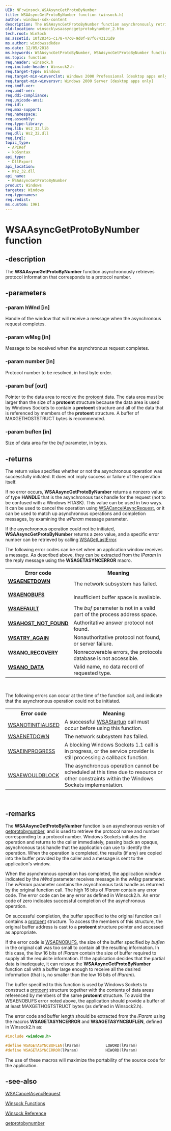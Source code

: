 ```yaml
---
UID: NF:winsock.WSAAsyncGetProtoByNumber
title: WSAAsyncGetProtoByNumber function (winsock.h)
author: windows-sdk-content
description: The WSAAsyncGetProtoByNumber function asynchronously retrieves protocol information that corresponds to a protocol number.
old-location: winsock\wsaasyncgetprotobynumber_2.htm
tech.root: WinSock
ms.assetid: 10f28345-c178-47c0-9d0f-87f6743131d9
ms.author: windowssdkdev
ms.date: 12/05/2018
ms.keywords: WSAAsyncGetProtoByNumber, WSAAsyncGetProtoByNumber function [Winsock], _win32_wsaasyncgetprotobynumber_2, winsock.wsaasyncgetprotobynumber_2, winsock/WSAAsyncGetProtoByNumber
ms.topic: function
req.header: winsock.h
req.include-header: Winsock2.h
req.target-type: Windows
req.target-min-winverclnt: Windows 2000 Professional [desktop apps only]
req.target-min-winversvr: Windows 2000 Server [desktop apps only]
req.kmdf-ver: 
req.umdf-ver: 
req.ddi-compliance: 
req.unicode-ansi: 
req.idl: 
req.max-support: 
req.namespace: 
req.assembly: 
req.type-library: 
req.lib: Ws2_32.lib
req.dll: Ws2_32.dll
req.irql: 
topic_type:
 - APIRef
 - kbSyntax
api_type:
 - DllExport
api_location:
 - Ws2_32.dll
api_name:
 - WSAAsyncGetProtoByNumber
product: Windows
targetos: Windows
req.typenames: 
req.redist: 
ms.custom: 19H1
---
```


# WSAAsyncGetProtoByNumber function


## -description


The 
<b>WSAAsyncGetProtoByNumber</b> function asynchronously retrieves protocol information that corresponds to a protocol number.


## -parameters




### -param hWnd [in]

Handle of the window that will receive a message when the asynchronous request completes.


### -param wMsg [in]

Message to be received when the asynchronous request completes.


### -param number [in]

Protocol number to be resolved, in host byte order.


### -param buf [out]

Pointer to the data area to receive the 
<a href="https://msdn.microsoft.com/8fc729dd-5a73-42a1-9c3f-adc68d83d863">protoent</a> data. The data area must be larger than the size of a 
<b>protoent</b> structure because the data area is used by Windows Sockets to contain a 
<b>protoent</b> structure and all of the data that is referenced by members of the 
<b>protoent</b> structure. A buffer of MAXGETHOSTSTRUCT bytes is recommended.


### -param buflen [in]

Size of data area for the <i>buf</i> parameter, in bytes.


## -returns



The return value specifies whether or not the asynchronous operation was successfully initiated. It does not imply success or failure of the operation itself.

If no error occurs, 
<b>WSAAsyncGetProtoByNumber</b> returns a nonzero value of type <b>HANDLE</b> that is the asynchronous task handle for the request (not to be confused with a Windows HTASK). This value can be used in two ways. It can be used to cancel the operation using 
<a href="https://msdn.microsoft.com/0e53eccf-ef85-43ec-a02c-12896471a7a9">WSACancelAsyncRequest</a>, or it can be used to match up asynchronous operations and completion messages, by examining the <i>wParam</i> message parameter.

If the asynchronous operation could not be initiated, 
<b>WSAAsyncGetProtoByNumber</b> returns a zero value, and a specific error number can be retrieved by calling 
<a href="https://msdn.microsoft.com/39e41b66-44ed-46dc-bfc2-65228b669992">WSAGetLastError</a>.

The following error codes can be set when an application window receives a message. As described above, they can be extracted from the <i>lParam</i> in the reply message using the <b>WSAGETASYNCERROR</b> macro.

<table>
<tr>
<th>Error code</th>
<th>Meaning</th>
</tr>
<tr>
<td width="40%">
<dl>
<dt><b><a href="https://msdn.microsoft.com/en-us/library/ms740668(v=VS.85).aspx">WSAENETDOWN</a></b></dt>
</dl>
</td>
<td width="60%">
The network subsystem has failed.

</td>
</tr>
<tr>
<td width="40%">
<dl>
<dt><b><a href="https://msdn.microsoft.com/en-us/library/ms740668(v=VS.85).aspx">WSAENOBUFS</a></b></dt>
</dl>
</td>
<td width="60%">
Insufficient buffer space is available.

</td>
</tr>
<tr>
<td width="40%">
<dl>
<dt><b><a href="https://msdn.microsoft.com/en-us/library/ms740668(v=VS.85).aspx">WSAEFAULT</a></b></dt>
</dl>
</td>
<td width="60%">
The <i>buf</i> parameter is not in a valid part of the process address space.

</td>
</tr>
<tr>
<td width="40%">
<dl>
<dt><b><a href="https://msdn.microsoft.com/en-us/library/ms740668(v=VS.85).aspx">WSAHOST_NOT_FOUND</a></b></dt>
</dl>
</td>
<td width="60%">
Authoritative answer protocol not found.

</td>
</tr>
<tr>
<td width="40%">
<dl>
<dt><b><a href="https://msdn.microsoft.com/en-us/library/ms740668(v=VS.85).aspx">WSATRY_AGAIN</a></b></dt>
</dl>
</td>
<td width="60%">
Nonauthoritative protocol not found, or server failure.

</td>
</tr>
<tr>
<td width="40%">
<dl>
<dt><b><a href="https://msdn.microsoft.com/en-us/library/ms740668(v=VS.85).aspx">WSANO_RECOVERY</a></b></dt>
</dl>
</td>
<td width="60%">
Nonrecoverable errors, the protocols database is not accessible.

</td>
</tr>
<tr>
<td width="40%">
<dl>
<dt><b><a href="https://msdn.microsoft.com/en-us/library/ms740668(v=VS.85).aspx">WSANO_DATA</a></b></dt>
</dl>
</td>
<td width="60%">
Valid name, no data record of requested type.

</td>
</tr>
</table>
 

The following errors can occur at the time of the function call, and indicate that the asynchronous operation could not be initiated.

<table>
<tr>
<th>Error code</th>
<th>Meaning</th>
</tr>
<tr>
<td><a href="https://msdn.microsoft.com/en-us/library/ms740668(v=VS.85).aspx">WSANOTINITIALISED</a></td>
<td>A successful 
<a href="https://msdn.microsoft.com/08299592-867c-491d-9769-d16602133659">WSAStartup</a> call must occur before using this function.</td>
</tr>
<tr>
<td><a href="https://msdn.microsoft.com/en-us/library/ms740668(v=VS.85).aspx">WSAENETDOWN</a></td>
<td>The network subsystem has failed.</td>
</tr>
<tr>
<td><a href="https://msdn.microsoft.com/en-us/library/ms740668(v=VS.85).aspx">WSAEINPROGRESS</a></td>
<td>A blocking Windows Sockets 1.1 call is in progress, or the service provider is still processing a callback function.</td>
</tr>
<tr>
<td><a href="https://msdn.microsoft.com/en-us/library/ms740668(v=VS.85).aspx">WSAEWOULDBLOCK</a></td>
<td>The asynchronous operation cannot be scheduled at this time due to resource or other constraints within the Windows Sockets implementation.</td>
</tr>
</table>
 




## -remarks



The 
<b>WSAAsyncGetProtoByNumber</b> function is an asynchronous version of 
<a href="https://msdn.microsoft.com/f1f55ab7-01ca-4ed7-b8f9-e7ddbaa95855">getprotobynumber</a>, and is used to retrieve the protocol name and number corresponding to a protocol number. Windows Sockets initiates the operation and returns to the caller immediately, passing back an opaque, asynchronous task handle that the application can use to identify the operation. When the operation is completed, the results (if any) are copied into the buffer provided by the caller and a message is sent to the application's window.

When the asynchronous operation has completed, the application window indicated by the <i>hWnd</i> parameter receives message in the <i>wMsg</i> parameter. The <i>wParam</i> parameter contains the asynchronous task handle as returned by the original function call. The high 16 bits of <i>lParam</i> contain any error code. The error code can be any error as defined in Winsock2.h. An error code of zero indicates successful completion of the asynchronous operation.

On successful completion, the buffer specified to the original function call contains a 
<a href="https://msdn.microsoft.com/8fc729dd-5a73-42a1-9c3f-adc68d83d863">protoent</a> structure. To access the members of this structure, the original buffer address is cast to a 
<b>protoent</b> structure pointer and accessed as appropriate.

If the error code is 
<a href="https://msdn.microsoft.com/en-us/library/ms740668(v=VS.85).aspx">WSAENOBUFS</a>, the size of the buffer specified by <i>buflen</i> in the original call was too small to contain all the resulting information. In this case, the low 16 bits of <i>lParam</i> contain the size of buffer required to supply all the requisite information. If the application decides that the partial data is inadequate, it can reissue the 
<b>WSAAsyncGetProtoByNumber</b> function call with a buffer large enough to receive all the desired information (that is, no smaller than the low 16 bits of <i>lParam</i>).

The buffer specified to this function is used by Windows Sockets to construct a 
<a href="https://msdn.microsoft.com/8fc729dd-5a73-42a1-9c3f-adc68d83d863">protoent</a> structure together with the contents of data areas referenced by members of the same 
<b>protoent</b> structure. To avoid the WSAENOBUFS error noted above, the application should provide a buffer of at least MAXGETHOSTSTRUCT bytes (as defined in Winsock2.h).

The error code and buffer length should be extracted from the <i>lParam</i> using the macros <b>WSAGETASYNCERROR</b> and <b>WSAGETASYNCBUFLEN</b>, defined in Winsock2.h as:


```cpp
#include <windows.h>

#define WSAGETASYNCBUFLEN(lParam)           LOWORD(lParam)
#define WSAGETASYNCERROR(lParam)            HIWORD(lParam)

```


The use of these macros will maximize the portability of the source code for the application.




## -see-also




<a href="https://msdn.microsoft.com/0e53eccf-ef85-43ec-a02c-12896471a7a9">WSACancelAsyncRequest</a>



<a href="https://msdn.microsoft.com/edafb5f9-09fe-4f8e-9651-4002b6f622f4">Winsock Functions</a>



<a href="https://msdn.microsoft.com/baae2bf9-f505-4365-b60e-e3247a0218c8">Winsock Reference</a>



<a href="https://msdn.microsoft.com/f1f55ab7-01ca-4ed7-b8f9-e7ddbaa95855">getprotobynumber</a>
 

 

